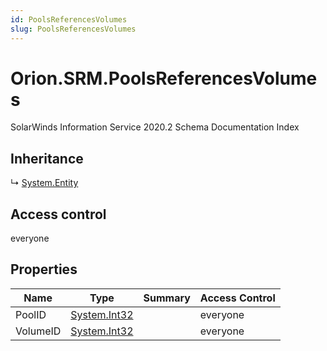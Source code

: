 ```yaml
---
id: PoolsReferencesVolumes
slug: PoolsReferencesVolumes
---
```


# Orion.SRM.PoolsReferencesVolumes

SolarWinds Information Service 2020.2 Schema Documentation Index

## Inheritance

↳ [System.Entity](./../System/Entity)

## Access control

everyone

## Properties

| Name | Type | Summary | Access Control |
| ------ | ------ | ------ | ------ |
| PoolID | [System.Int32](https://docs.microsoft.com/en-us/dotnet/api/system.int32) |  | everyone |
| VolumeID | [System.Int32](https://docs.microsoft.com/en-us/dotnet/api/system.int32) |  | everyone |

